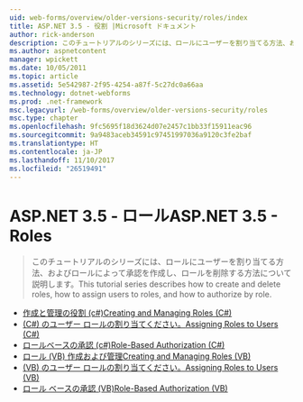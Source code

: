 ```yaml
---
uid: web-forms/overview/older-versions-security/roles/index
title: ASP.NET 3.5 - 役割 |Microsoft ドキュメント
author: rick-anderson
description: このチュートリアルのシリーズには、ロールにユーザーを割り当てる方法、およびロールによって承認を作成し、ロールを削除する方法について説明します。
ms.author: aspnetcontent
manager: wpickett
ms.date: 10/05/2011
ms.topic: article
ms.assetid: 5e542987-2f95-4254-a87f-5c27dc0a66aa
ms.technology: dotnet-webforms
ms.prod: .net-framework
msc.legacyurl: /web-forms/overview/older-versions-security/roles
msc.type: chapter
ms.openlocfilehash: 9fc5695f18d3624d07e2457c1bb33f15911eac96
ms.sourcegitcommit: 9a9483aceb34591c97451997036a9120c3fe2baf
ms.translationtype: HT
ms.contentlocale: ja-JP
ms.lasthandoff: 11/10/2017
ms.locfileid: "26519491"
---
```

<a name="aspnet-35---roles"></a><span data-ttu-id="e4385-103">ASP.NET 3.5 - ロール</span><span class="sxs-lookup"><span data-stu-id="e4385-103">ASP.NET 3.5 - Roles</span></span>
====================
> <span data-ttu-id="e4385-104">このチュートリアルのシリーズには、ロールにユーザーを割り当てる方法、およびロールによって承認を作成し、ロールを削除する方法について説明します。</span><span class="sxs-lookup"><span data-stu-id="e4385-104">This tutorial series describes how to create and delete roles, how to assign users to roles, and how to authorize by role.</span></span>


- [<span data-ttu-id="e4385-105">作成と管理の役割 (c#)</span><span class="sxs-lookup"><span data-stu-id="e4385-105">Creating and Managing Roles (C#)</span></span>](creating-and-managing-roles-cs.md)
- [<span data-ttu-id="e4385-106">(C#) のユーザー ロールの割り当てください。</span><span class="sxs-lookup"><span data-stu-id="e4385-106">Assigning Roles to Users (C#)</span></span>](assigning-roles-to-users-cs.md)
- [<span data-ttu-id="e4385-107">ロールベースの承認 (c#)</span><span class="sxs-lookup"><span data-stu-id="e4385-107">Role-Based Authorization (C#)</span></span>](role-based-authorization-cs.md)
- [<span data-ttu-id="e4385-108">ロール (VB) 作成および管理</span><span class="sxs-lookup"><span data-stu-id="e4385-108">Creating and Managing Roles (VB)</span></span>](creating-and-managing-roles-vb.md)
- [<span data-ttu-id="e4385-109">(VB) のユーザー ロールの割り当てください。</span><span class="sxs-lookup"><span data-stu-id="e4385-109">Assigning Roles to Users (VB)</span></span>](assigning-roles-to-users-vb.md)
- [<span data-ttu-id="e4385-110">ロール ベースの承認 (VB)</span><span class="sxs-lookup"><span data-stu-id="e4385-110">Role-Based Authorization (VB)</span></span>](role-based-authorization-vb.md)
